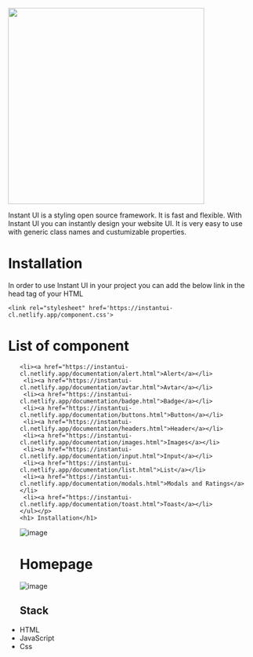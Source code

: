 <img src="https://user-images.githubusercontent.com/51195476/154790506-f6c7422d-a7cb-4c71-8513-be6d6d479f75.svg" width="400"><p>
Instant UI is a styling open source framework. It is fast and flexible. With Instant UI you can instantly design your website UI. It is very easy to use with generic class names and custumizable properties.
  

<h1>  Installation</h1><p>

  In order to use Instant UI in your project you can add the below link in the head tag of your HTML

	<link rel="stylesheet" href='https://instantui-cl.netlify.app/component.css'>
  
  <h1>List of component</h1><p>
  <ul>


  
    <li><a href="https://instantui-cl.netlify.app/documentation/alert.html">Alert</a></li>
     <li><a href="https://instantui-cl.netlify.app/documentation/avtar.html">Avtar</a></li>
     <li><a href="https://instantui-cl.netlify.app/documentation/badge.html">Badge</a></li>
     <li><a href="https://instantui-cl.netlify.app/documentation/buttons.html">Button</a></li>
     <li><a href="https://instantui-cl.netlify.app/documentation/headers.html">Header</a></li>
     <li><a href="https://instantui-cl.netlify.app/documentation/images.html">Images</a></li>
     <li><a href="https://instantui-cl.netlify.app/documentation/input.html">Input</a></li>
     <li><a href="https://instantui-cl.netlify.app/documentation/list.html">List</a></li>
     <li><a href="https://instantui-cl.netlify.app/documentation/modals.html">Modals and Ratings</a></li>
     <li><a href="https://instantui-cl.netlify.app/documentation/toast.html">Toast</a></li>
    </ul></p>
    <h1> Installation</h1>
    
 ![image](https://user-images.githubusercontent.com/51195476/154989956-8cbd2cb9-d18b-4b5a-b2b7-2e57696ab55a.png)
    
 <h1> Homepage </h1>
 
 ![image](https://user-images.githubusercontent.com/51195476/154990476-53b8bba2-3961-4fe7-bea7-57d314634c36.png)

## Stack
<li>HTML</li>
<li>JavaScript</li>
<li>Css</li>

